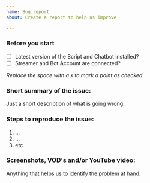 ```yaml
---
name: Bug report
about: Create a report to help us improve

---
```


### Before you start

- [ ] Latest version of the Script and Chatbot installed?
- [ ] Streamer and Bot Account are connected?

*Replace the space with a ```X``` to mark a point as checked.*

### Short summary of the issue:

Just a short description of what is going wrong.

### Steps to reproduce the issue:

1. ...
2. ...
3. etc

### Screenshots, VOD's and/or YouTube video:

Anything that helps us to identify the problem at hand.
